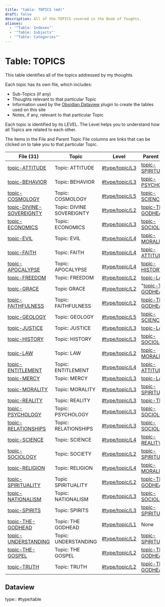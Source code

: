 ```yaml
---
title: "table: TOPICS (md)"
draft: false
description: All of the TOPICS covered in the Book of Toughts.
aliases:
  - '"Table: Indexes"'
  - '"Table: Subjects"'
  - '"Table: Categories"'
---
```

# Table: TOPICS
This table identifies all of the topics addressed by my thoughts.

Each topic has its own file, which includes:
- Sub-Topics (if any)
- Thoughts relevant to that particular Topic
- Information used by the [Obsidian Dataview](https://blacksmithgu.github.io/obsidian-dataview/) plugin to create the tables used on this site
- Notes, if any, relevant to that particular Topic

Each topic is identified by its LEVEL. The Level helps you to understand how all Topics are related to each other.

The items in the File and Parent Topic File columns are links that can be clicked on to take you to that particular Topic.

| File (31)                                                                                | Topic                     | Level                                                        | Parent Topic                                                                 |
| ---------------------------------------------------------------------------------------- | ------------------------- | ------------------------------------------------------------ | ---------------------------------------------------------------------------- |
| [topic-ATTITUDE](https://quasaur.github.io/thoughts/Tables/topic-ATTITUDE.md)                     | Topic: ATTITUDE           | [#type/topic/L3](https://quasaur.github.io/thoughts/index.html#type/topic/L3) | [topic-SPIRITUALITY](https://quasaur.github.io/thoughts/Tables/topic-SPIRITUALITY.md) |
| [topic-BEHAVIOR](https://quasaur.github.io/thoughts/Tables/topic-BEHAVIOR.md)                     | Topic: BEHAVIOR           | [#type/topic/L3](https://quasaur.github.io/thoughts/index.html#type/topic/L3) | [topic-PSYCHOLOGY](https://quasaur.github.io/thoughts/Tables/topic-PSYCHOLOGY.md)     |
| [topic-COSMOLOGY](https://quasaur.github.io/thoughts/Tables/topic-COSMOLOGY.md)                   | Topic: COSMOLOGY          | [#type/topic/L5](https://quasaur.github.io/thoughts/index.html#type/topic/L5) | [topic-SCIENCE](https://quasaur.github.io/thoughts/Tables/topic-SCIENCE.md)           |
| [topic-DIVINE-SOVEREIGNTY](https://quasaur.github.io/thoughts/Tables/topic-DIVINE-SOVEREIGNTY.md) | Topic: DIVINE SOVEREIGNTY | [#type/topic/L2](https://quasaur.github.io/thoughts/index.html#type/topic/L2) | [topic-THE-GODHEAD](https://quasaur.github.io/thoughts/Tables/topic-THE-GODHEAD.md)   |
| [topic-ECONOMICS](https://quasaur.github.io/thoughts/Tables/topic-ECONOMICS.md)                   | Topic: ECONOMICS          | [#type/topic/L3](https://quasaur.github.io/thoughts/index.html#type/topic/L3) | [topic-SOCIOLOGY](https://quasaur.github.io/thoughts/Tables/topic-SOCIOLOGY.md)       |
| [topic-EVIL](https://quasaur.github.io/thoughts/Tables/topic-EVIL.md)                             | Topic: EVIL               | [#type/topic/L4](https://quasaur.github.io/thoughts/index.html#type/topic/L4) | [topic-MORALITY](https://quasaur.github.io/thoughts/Tables/topic-MORALITY.md)         |
| [topic-FAITH](https://quasaur.github.io/thoughts/Tables/topic-FAITH.md)                           | Topic: FAITH              | [#type/topic/L4](https://quasaur.github.io/thoughts/index.html#type/topic/L4) | [topic-ATTITUDE](https://quasaur.github.io/thoughts/Tables/topic-ATTITUDE.md)         |
| [topic-APOCALYPSE](https://quasaur.github.io/thoughts/Tables/topic-APOCALYPSE.md)                 | Topic: APOCALYPSE         | [#type/topic/L4](https://quasaur.github.io/thoughts/index.html#type/topic/L4) | [topic-HISTORY](https://quasaur.github.io/thoughts/Tables/topic-HISTORY.md)           |
| [topic-FREEDOM](https://quasaur.github.io/thoughts/Tables/topic-FREEDOM.md)                       | Topic: FREEDOM            | [#type/topic/L2](https://quasaur.github.io/thoughts/index.html#type/topic/L2) | [topic-LAW](https://quasaur.github.io/thoughts/Tables/topic-LAW.md)                   |
| [topic-GRACE](https://quasaur.github.io/thoughts/Tables/topic-GRACE.md)                           | Topic GRACE               | [#type/topic/L2](https://quasaur.github.io/thoughts/index.html#type/topic/L2) | "[topic-THE-GODHEAD](https://quasaur.github.io/thoughts/topic-THE-GODHEAD)                    |
| [topic-FAITHFULNESS](https://quasaur.github.io/thoughts/Tables/topic-FAITHFULNESS.md)             | Topic: FAITHFULNESS       | [#type/topic/L2](https://quasaur.github.io/thoughts/index.html#type/topic/L2) | [topic-THE-GODHEAD](https://quasaur.github.io/thoughts/Tables/topic-THE-GODHEAD.md)   |
| [topic-GEOLOGY](https://quasaur.github.io/thoughts/Tables/topic-GEOLOGY.md)                       | Topic: GEOLOGY            | [#type/topic/L5](https://quasaur.github.io/thoughts/index.html#type/topic/L5) | [topic-SCIENCE](https://quasaur.github.io/thoughts/Tables/topic-SCIENCE.md)           |
| [topic-JUSTICE](https://quasaur.github.io/thoughts/Tables/topic-JUSTICE.md)                       | Topic: JUSTICE            | [#type/topic/L3](https://quasaur.github.io/thoughts/index.html#type/topic/L3) | [topic-LAW](https://quasaur.github.io/thoughts/Tables/topic-LAW.md)                   |
| [topic-HISTORY](https://quasaur.github.io/thoughts/Tables/topic-HISTORY.md)                       | Topic: HISTORY            | [#type/topic/L3](https://quasaur.github.io/thoughts/index.html#type/topic/L3) | [topic-SOCIOLOGY](https://quasaur.github.io/thoughts/Tables/topic-SOCIOLOGY.md)       |
| [topic-LAW](https://quasaur.github.io/thoughts/Tables/topic-LAW.md)                               | Topic: LAW                | [#type/topic/L2](https://quasaur.github.io/thoughts/index.html#type/topic/L2) | [topic-MORALITY](https://quasaur.github.io/thoughts/Tables/topic-MORALITY.md)         |
| [topic-ENTITLEMENT](https://quasaur.github.io/thoughts/Tables/topic-ENTITLEMENT.md)               | Topic: ENTITLEMENT        | [#type/topic/L4](https://quasaur.github.io/thoughts/index.html#type/topic/L4) | [topic-ATTITUDE](https://quasaur.github.io/thoughts/Tables/topic-ATTITUDE.md)         |
| [topic-MERCY](https://quasaur.github.io/thoughts/Tables/topic-MERCY.md)                           | Topic: MERCY              | [#type/topic/L3](https://quasaur.github.io/thoughts/index.html#type/topic/L3) | [topic-LAW](https://quasaur.github.io/thoughts/Tables/topic-LAW.md)                   |
| [topic-MORALITY](https://quasaur.github.io/thoughts/Tables/topic-MORALITY.md)                     | Topic: MORALITY           | [#type/topic/L3](https://quasaur.github.io/thoughts/index.html#type/topic/L3) | [topic-SPIRITUALITY](https://quasaur.github.io/thoughts/Tables/topic-SPIRITUALITY.md) |
| [topic-REALITY](https://quasaur.github.io/thoughts/Tables/topic-REALITY.md)                       | Topic: REALITY            | [#type/topic/L3](https://quasaur.github.io/thoughts/index.html#type/topic/L3) | [topic-TRUTH](https://quasaur.github.io/thoughts/Tables/topic-TRUTH.md)               |
| [topic-PSYCHOLOGY](https://quasaur.github.io/thoughts/Tables/topic-PSYCHOLOGY.md)                 | Topic: PSYCHOLOGY         | [#type/topic/L3](https://quasaur.github.io/thoughts/index.html#type/topic/L3) | [topic-SOCIOLOGY](https://quasaur.github.io/thoughts/Tables/topic-SOCIOLOGY.md)       |
| [topic-RELATIONSHIPS](https://quasaur.github.io/thoughts/Tables/topic-RELATIONSHIPS.md)           | Topic: RELATIONSHIPS      | [#type/topic/L3](https://quasaur.github.io/thoughts/index.html#type/topic/L3) | [topic-SOCIOLOGY](https://quasaur.github.io/thoughts/Tables/topic-SOCIOLOGY.md)       |
| [topic-SCIENCE](https://quasaur.github.io/thoughts/Tables/topic-SCIENCE.md)                       | Topic: SCIENCE            | [#type/topic/L4](https://quasaur.github.io/thoughts/index.html#type/topic/L4) | [topic-REALITY](https://quasaur.github.io/thoughts/Tables/topic-REALITY.md)           |
| [topic-SOCIOLOGY](https://quasaur.github.io/thoughts/Tables/topic-SOCIOLOGY.md)                   | Topic: SOCIETY            | [#type/topic/L2](https://quasaur.github.io/thoughts/index.html#type/topic/L2) | [topic-SPIRITUALITY](https://quasaur.github.io/thoughts/Tables/topic-SPIRITUALITY.md) |
| [topic-RELIGION](https://quasaur.github.io/thoughts/Tables/topic-RELIGION.md)                     | Topic: RELIGION           | [#type/topic/L4](https://quasaur.github.io/thoughts/index.html#type/topic/L4) | [topic-MORALITY](https://quasaur.github.io/thoughts/Tables/topic-MORALITY.md)         |
| [topic-SPIRITUALITY](https://quasaur.github.io/thoughts/Tables/topic-SPIRITUALITY.md)             | Topic SPIRITUALITY        | [#type/topic/L2](https://quasaur.github.io/thoughts/index.html#type/topic/L2) | [topic-THE-GODHEAD](https://quasaur.github.io/thoughts/Tables/topic-THE-GODHEAD.md)   |
| [topic-NATIONALISM](https://quasaur.github.io/thoughts/Tables/topic-NATIONALISM.md)               | Topic: NATIONALISM        | [#type/topic/L3](https://quasaur.github.io/thoughts/index.html#type/topic/L3) | [topic-SOCIOLOGY](https://quasaur.github.io/thoughts/Tables/topic-SOCIOLOGY.md)       |
| [topic-SPIRITS](https://quasaur.github.io/thoughts/Tables/topic-SPIRITS.md)                       | Topic: SPIRITS            | [#type/topic/L3](https://quasaur.github.io/thoughts/index.html#type/topic/L3) | [topic-SPIRITUALITY](https://quasaur.github.io/thoughts/Tables/topic-SPIRITUALITY.md) |
| [topic-THE-GODHEAD](https://quasaur.github.io/thoughts/Tables/topic-THE-GODHEAD.md)               | Topic: THE GODHEAD        | [#type/topic/L1](https://quasaur.github.io/thoughts/index.html#type/topic/L1) | None                                                                         |
| [topic-UNDERSTANDING](https://quasaur.github.io/thoughts/Tables/topic-UNDERSTANDING.md)           | Topic: UNDERSTANDING      | [#type/topic/L2](https://quasaur.github.io/thoughts/index.html#type/topic/L2) | [topic-SPIRITUALITY](https://quasaur.github.io/thoughts/Tables/topic-SPIRITUALITY.md) |
| [topic-THE-GOSPEL](https://quasaur.github.io/thoughts/Tables/topic-THE-GOSPEL.md)                 | Topic: THE GOSPEL         | [#type/topic/L2](https://quasaur.github.io/thoughts/index.html#type/topic/L2) | [topic-THE-GODHEAD](https://quasaur.github.io/thoughts/Tables/topic-THE-GODHEAD.md)   |
| [topic-TRUTH](https://quasaur.github.io/thoughts/Tables/topic-TRUTH.md)                           | Topic: TRUTH              | [#type/topic/L2](https://quasaur.github.io/thoughts/index.html#type/topic/L2) | [topic-THE-GODHEAD](https://quasaur.github.io/thoughts/Tables/topic-THE-GODHEAD.md)   |

## Dataview
type:: #type/table
